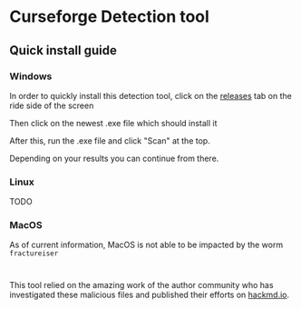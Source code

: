 # Curseforge Detection tool

## Quick install guide

### Windows
In order to quickly install this detection tool, click on the [releases](https://github.com/overwolf/detection-tool) tab on the ride side of the screen

Then click on the newest .exe file which should install it

After this, run the .exe file and click "Scan" at the top.

Depending on your results you can continue from there.

### Linux
TODO

### MacOS

As of current information, MacOS is not able to be impacted by the worm `fractureiser`

# 
This tool relied on the amazing work of the author community who has investigated these malicious files and published their efforts on [hackmd.io](https://hackmd.io/B46EYzKXSfWSF35DeCZz9A#Credits).
